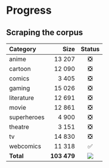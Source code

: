 # Progress

## Scraping the corpus

| Category | Size | Status |
| :-- | --: | :-: |
| anime | 13 207 | :negative_squared_cross_mark: |
| cartoon | 12 090 | :negative_squared_cross_mark: |
| comics | 3 405 | :negative_squared_cross_mark: |
| gaming | 15 026 | :negative_squared_cross_mark: |
| literature | 12 691 | :negative_squared_cross_mark: |
| movie | 12 861 | :negative_squared_cross_mark: |
| superheroes | 4 900 | :negative_squared_cross_mark: |
| theatre | 3 151 | :negative_squared_cross_mark: |
| tv | 14 830 | :negative_squared_cross_mark: |
| webcomics | 11 318 | :white_check_mark: |
| **Total** | **103 479** | ![](https://geps.dev/progress/11?dangerColor=9c004b) |
